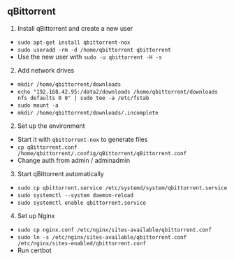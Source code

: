 ## qBittorrent

1. Install qBittorrent and create a new user
  * `sudo apt-get install qbittorrent-nox`
  * `sudo useradd -rm -d /home/qbittorrent qbittorrent`
  * Use the new user with `sudo -u qbittorrent -H -s`
2. Add network drives
  * `mkdir /home/qbittorrent/downloads`
  * `echo "192.168.42.95:/data2/downloads /home/qbittorrent/downloads nfs defaults 0 0" | sudo tee -a /etc/fstab`
  * `sudo mount -a`
  * `mkdir /home/qbittorrent/downloads/.incomplete`
2. Set up the environment
  * Start it with `qbittorrent-nox` to generate files
  * `cp qBittorrent.conf /home/qbittorrent/.config/qBittorrent/qBittorrent.conf`
  * Change auth from admin / adminadmin
3. Start qBittorrent automatically
  * `sudo cp qbittorrent.service /etc/systemd/system/qbittorrent.service`
  * `sudo systemctl --system daemon-reload`
  * `sudo systemctl enable qbittorrent.service`
4. Set up Nginx
  * `sudo cp nginx.conf /etc/nginx/sites-available/qbittorrent.conf`
  * `sudo ln -s /etc/nginx/sites-available/qbittorrent.conf /etc/nginx/sites-enabled/qbittorrent.conf`
  * Run certbot
